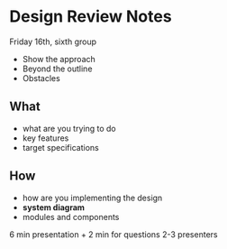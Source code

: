 # Design Review Notes

Friday 16th, sixth group

- Show the approach
- Beyond the outline
- Obstacles

## What

- what are you trying to do
- key features
- target specifications

## How

- how are you implementing the design
- **system diagram**
- modules and components

6 min presentation + 2 min for questions
2-3 presenters